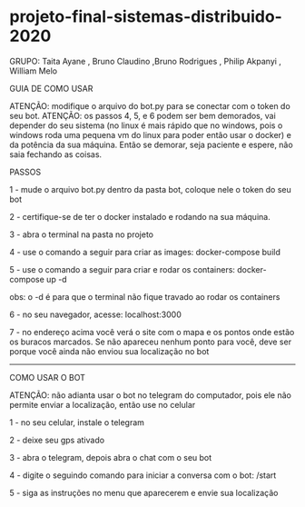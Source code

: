 # projeto-final-sistemas-distribuido-2020

GRUPO: Taita Ayane , Bruno Claudino ,Bruno Rodrigues , Philip Akpanyi , William Melo

GUIA DE COMO USAR

ATENÇÃO: modifique o arquivo do bot.py para se conectar com o token do seu bot.
ATENÇÃO: os passos 4, 5, e 6 podem ser bem demorados, vai depender do seu sistema (no linux é mais rápido que no windows, pois o windows roda uma pequena vm do linux para poder então usar o docker) e da potência da sua máquina. Então se demorar, seja paciente e espere, não saia fechando as coisas.

PASSOS

1 - mude o arquivo bot.py dentro da pasta bot, coloque nele o token do seu bot

2 - certifique-se de ter o docker instalado e rodando na sua máquina.

3 - abra o terminal na pasta no projeto

4 - use o comando a seguir para criar as images: docker-compose build

5 - use o comando a seguir para criar e rodar os containers: docker-compose up -d

obs: o -d é para que o terminal não fique travado ao rodar os containers

6 - no seu navegador, acesse: localhost:3000

7 - no endereço acima você verá o site com o mapa e os pontos onde estão os buracos marcados. Se não apareceu nenhum ponto para você, deve ser porque você ainda não enviou sua localização no bot


______________

COMO USAR O BOT

ATENÇÃO: não adianta usar o bot no telegram do computador, pois ele não permite enviar a localização, então use no celular

1 - no seu celular, instale o telegram

2 - deixe seu gps ativado

3 - abra o telegram, depois abra o chat com o seu bot

4 - digite o seguindo comando para iniciar a conversa com o bot: /start

5 - siga as instruções no menu que aparecerem e envie sua localização
